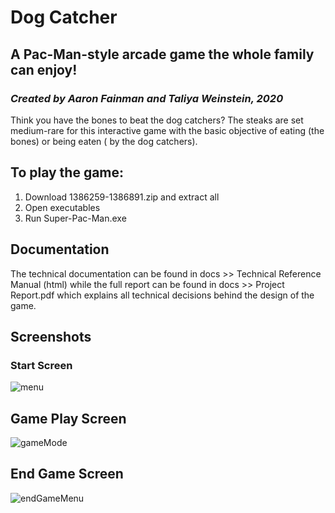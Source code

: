 # Dog Catcher
## A Pac-Man-style arcade game the whole family can enjoy!
### _Created by Aaron Fainman and Taliya Weinstein, 2020_

Think you have the bones to beat the dog catchers? The steaks are set medium-rare for this interactive game with the basic objective of eating (the bones) or being eaten ( by the dog catchers). 

## To play the game:
1. Download 1386259-1386891.zip and extract all
2. Open executables
3. Run Super-Pac-Man.exe

## Documentation 

The technical documentation can be found in docs >> Technical Reference Manual (html) while the full report can be found in docs >> Project Report.pdf which explains all technical decisions behind the design of the game. 

## Screenshots 
### Start Screen
![menu](https://github.com/TaliWeinstein/Software-2-Project-2020--Pacman-Game/assets/40351181/c52f057c-b3ae-4b0f-a4d8-b55a9dbe4b76)

## Game Play Screen
![gameMode](https://github.com/TaliWeinstein/Software-2-Project-2020--Pacman-Game/assets/40351181/15829ea0-8be6-4c50-b6cf-50019d9591ed)

## End Game Screen
![endGameMenu](https://github.com/TaliWeinstein/Software-2-Project-2020--Pacman-Game/assets/40351181/dc21a426-af2a-42ae-9fed-3aebb3ca4673)




